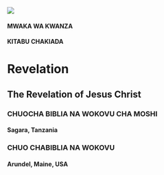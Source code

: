 <img src="http://bible.exchange/images/eagle.png" style=""  id="coverEagle"/>

#### MWAKA WA KWANZA

#### KITABU CHAKIADA

# Revelation

## The Revelation of Jesus Christ

### CHUOCHA BIBLIA NA WOKOVU CHA MOSHI

#### Sagara, Tanzania

### CHUO CHABIBLIA NA WOKOVU

#### Arundel, Maine, USA
